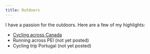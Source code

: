 ```yaml
---
title: Outdoors
---
```


I have a passion for the outdoors. Here are a few of my highlights:

- [Cycling across Canada](http://samedwardes.com/2019-08-22-cycling-canada-main/)
- Running across PEI (not yet posted)
- Cycling trip Portugal (not yet posted)